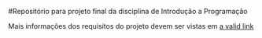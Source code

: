#Repositório para projeto final da disciplina de Introdução a Programação

Mais informações dos requisitos do projeto devem ser vistas em [a valid link](https://sites.google.com/a/cin.ufpe.br/if669/projeto)